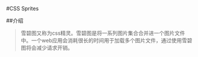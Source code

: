 

#CSS Sprites

##介绍

> 雪碧图又称为css精灵。雪碧图是将一系列图片集合合并进一个图片文件中。一个web应用会消耗很长的时间用于加载多个图片文件，通过使用雪碧图将会减少请求开销。